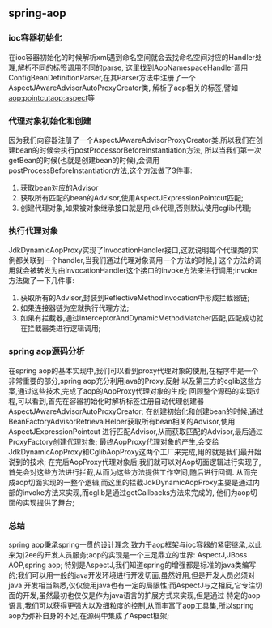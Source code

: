 ## spring-aop

### ioc容器初始化
  在ioc容器初始化的时候解析xml遇到命名空间就会去找命名空间对应的Handler处理,解析不同的标签调用不同的parse,
这里找到AopNamespaceHandler调用ConfigBeanDefinitionParser,在其Parser方法中注册了一个AspectJAwareAdvisorAutoProxyCreator类,
解析了aop相关的标签,譬如<aop:pointcut><aop:aspect>等

### 代理对象初始化和创建
  因为我们向容器注册了一个AspectJAwareAdvisorProxyCreator类,所以我们在创建bean的时候会执行postProcessorBeforeInstantiation方法,
所以当我们第一次getBean的时候(也就是创建bean的时候),会调用postProcessBeforeInstantiation方法,这个方法做了3件事:
  1. 获取bean对应的Advisor
  2. 获取所有匹配的bean的Advisor,使用AspectJExpressionPointcut匹配;
  3. 创建代理对象,如果被对象继承接口就是用jdk代理,否则默认使用cglib代理;

### 执行代理对象
  JdkDynamicAopProxy实现了InvocationHandler接口,这就说明每个代理类的实例都关联到一个handler,当我们通过代理对象调用一个方法的时候,]
这个方法的调用就会被转发为由InvocationHandler这个接口的invoke方法来进行调用;invoke方法做了一下几件事:
  1. 获取所有的Advisor,封装到ReflectiveMethodInvocation中形成拦截器链;
  2. 如果连接器链为空就执行代理方法;
  3. 如果有拦截器,通过InterceptorAndDynamicMethodMatcher匹配,匹配成功就在拦截器类进行逻辑调用;

### spring aop源码分析
  在spring aop的基本实现中,我们可以看到proxy代理对象的使用,在程序中是一个非常重要的部分,spring aop充分利用java的Proxy,反射
以及第三方的cglib这些方案,通过这些技术,完成了aop的AopProxy代理对象的生成;
  回顾整个源码的实现过程,可以看到,首先在容器初始化时解析标签注册自动代理创建器AspectJAwareAdvisorAutoProxyCreator;
在创建初始化和创建bean的时候,通过BeanFactoryAdvisorRetrievalHelper获取所有bean相关的Advisor,使用AspectJExpressionPointcut
进行匹配Advisor,从而获取匹配的Advisor,最后通过ProxyFactory创建代理对象;
  最终AopProxy代理对象的产生,会交给JdkDynamicAopProxy和CglibAopProxy这两个工厂来完成,用的就是我们最开始说到的技术;
  在完后AopProxy代理对象后,我们就可以对Aop切面逻辑进行实现了,首先会对这些方法进行拦截,从而为这些方法提供工作空间,随后进行回调.
从而完成aop切面实现的一整个逻辑,而这里的拦截JdkDynamicAopProxy主要是通过内部的invoke方法来实现,而cglib是通过getCallbacks方法来完成的,
他们为aop切面的实现提供了舞台;

### 总结
  spring aop秉承spring一贯的设计理念,致力于aop框架与ioc容器的紧密继承,以此来为j2ee的开发人员服务;aop的实现是一个三足鼎立的世界:
AspectJ,JBoss AOP,spring aop;
  特别是AspectJ,我们知道spring的增强都是标准的java类编写的;我们可以用一般的java开发环境进行开发切面,虽然好用,但是开发人员必须对java
开发相当熟悉,仅仅使用java也有一定的局限性;而AspectJ与之相反,它专注切面的开发,虽然最初也仅仅是作为java语言的扩展方式来实现,但是通过
特定的aop语言,我们可以获得更强大以及细粒度的控制,从而丰富了aop工具集,所以spring aop为弥补自身的不足,在源码中集成了Aspect框架;